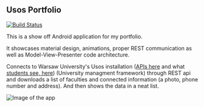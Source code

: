 Usos Portfolio
---

[![Build Status](https://travis-ci.org/ritave/UsosPortfolio.svg?branch=master)](https://travis-ci.org/ritave/UsosPortfolio)

This is a show off Android application for my portfolio.

It showcases material design, animations, proper REST communication as well as Model-View-Presenter code architecture.

Connects to Warsaw University's Usos installation ([APIs here](https://apps.usos.edu.pl/developers/api/) and what [students see, here](https://usosweb.uw.edu.pl/kontroler.php?_action=actionx:news/default()&lang=en)) (University managment framework) through REST api
and downloads a list of faculties and connected information (a photo, phone number and address). And then shows the data in a neat list.

![Image of the app](http://i.imgur.com/rgFJoir.jpg)
